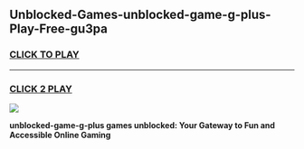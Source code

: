 
## Unblocked-Games-unblocked-game-g-plus-Play-Free-gu3pa
<h3>
<a href="https://premium76.site?title=unblocked-game-g-plus&ref=10A">CLICK TO PLAY</a></h3>
<hr>

<h3>
<a href="https://premium76.site?title=unblocked-game-g-plus&ref=10A">CLICK 2 PLAY</a>
  
</h3>

<a href="https://premium76.site?title=unblocked-game-g-plus&ref=10A"><img src="https://clearcache.store/games.png"></a>


**unblocked-game-g-plus games unblocked: Your Gateway to Fun and Accessible Online Gaming**
